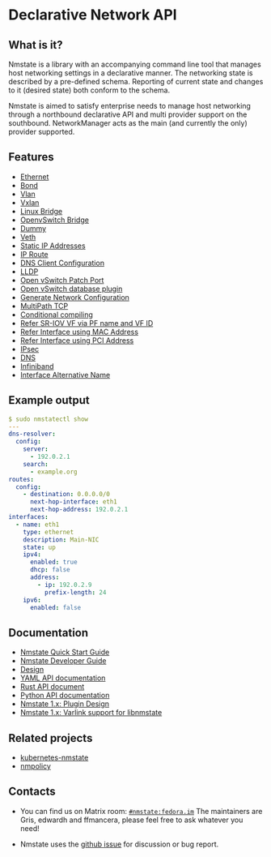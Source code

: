 # Declarative Network API

## What is it?

Nmstate is a library with an accompanying command line tool that manages
host networking settings in a declarative manner.
The networking state is described by a pre-defined schema.
Reporting of current state and changes to it (desired state) both conform to
the schema.

Nmstate is aimed to satisfy enterprise needs to manage host networking through
a northbound declarative API and multi provider support on the southbound.
NetworkManager acts as the main (and currently the only) provider supported.

## Features
- [Ethernet](./examples.md#interfaces-ethernet)
- [Bond](./examples.md#interfaces-bond)
- [Vlan](./examples.md#interfaces-vlan)
- [Vxlan](./examples.md#interfaces-vxlan)
- [Linux Bridge](./examples.md#interface-linux-bridge)
- [OpenvSwitch Bridge](./examples.md#interfaces-ovs-bridge)
- [Dummy](./examples.md#interfaces-dummy)
- [Veth](./features/veth.md)
- [Static IP Addresses](./examples.md#interfaces-ethernet)
- [IP Route](./examples.md#route)
- [DNS Client Configuration](./examples.md#dns)
- [LLDP](./features/lldp.md)
- [Open vSwitch Patch Port](./features/ovs_patch.md)
- [Open vSwitch database plugin](./features/ovsdb.md)
- [Generate Network Configuration](./features/gen_conf.md)
- [MultiPath TCP](./features/mptcp.md)
- [Conditional compiling](./features/conditional_compile.md)
- [Refer SR-IOV VF via PF name and VF ID](./features/iface_vf_id.md)
- [Refer Interface using MAC Address](./features/mac_identifier.md)
- [Refer Interface using PCI Address](./features/pci_identifier.md)
- [IPsec](./features/ipsec.md)
- [DNS](./features/dns.md)
- [Infiniband](./features/infiniband.md)
- [Interface Alternative Name](./features/alt-name.md)

## Example output

```yaml
$ sudo nmstatectl show
---
dns-resolver:
  config:
    server:
      - 192.0.2.1
    search:
      - example.org
routes:
  config:
    - destination: 0.0.0.0/0
      next-hop-interface: eth1
      next-hop-address: 192.0.2.1
interfaces:
  - name: eth1
    type: ethernet
    description: Main-NIC
    state: up
    ipv4:
      enabled: true
      dhcp: false
      address:
        - ip: 192.0.2.9
          prefix-length: 24
    ipv6:
      enabled: false
```

## Documentation
- [Nmstate Quick Start Guide](./user/quick_guide.md)
- [Nmstate Developer Guide](./devel/dev_guide.md)
- [Design](./devel/design/networking-api.md)
- [YAML API documentation](./devel/yaml_api.md)
- [Rust API document](https://docs.rs/nmstate)
- [Python API documentation](./devel/api.md)
- [Nmstate 1.x: Plugin Design](./devel/plugin.md)
- [Nmstate 1.x: Varlink support for libnmstate](./devel/varlink-libnmstate.md)

## Related projects
- [kubernetes-nmstate](https://nmstate.io/kubernetes-nmstate)
- [nmpolicy](https://nmstate.io/nmpolicy)

## Contacts
- You can find us on Matrix room: [`#nmstate:fedora.im`][matrix_room_url]
  The maintainers are Gris, edwardh and ffmancera, please feel free to ask
  whatever you need!

- Nmstate uses the [github issue][github_issue_url] for discussion or bug
  report.

[github_issue_url]: https://github.com/nmstate/nmstate/issues
[matrix_room_url]: https://matrix.to/#/#nmstate:fedora.im

